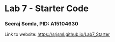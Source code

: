 # Lab 7 - Starter Code
### Seeraj Somla, PID: A15104630
Link to website: https://srjsml.github.io/Lab7_Starter